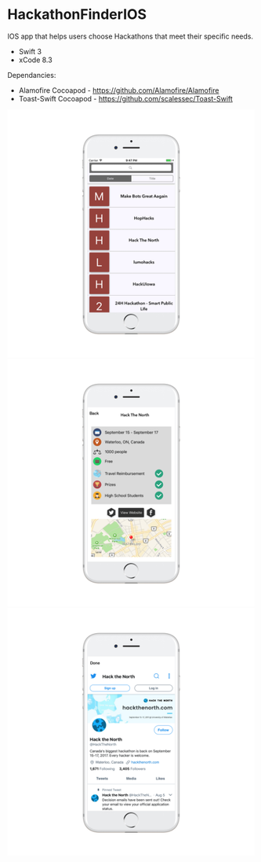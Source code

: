 # HackathonFinderIOS
IOS app that helps users choose Hackathons that meet their specific needs.

* Swift 3
* xCode 8.3

Dependancies:
  * Alamofire Cocoapod - https://github.com/Alamofire/Alamofire
  * Toast-Swift Cocoapod - https://github.com/scalessec/Toast-Swift
 
![Alt text](/mainPageScreenShot.png?raw=true "Landing Screen")
![Alt text](/DetailPageScreenShot.png?raw=true "Hackathon Detail View Screen")
![Alt text](/twitterSegueScreenShot.png?raw=true "Hackathon Web View Twitter Screen")
